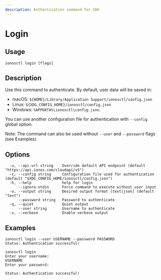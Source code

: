 ```yaml
---
description: Authentication command for SDK
---
```


# Login

## Usage

```text
ionosctl login [flags]
```

## Description

Use this command to authenticate. By default, user data will be saved in:

* macOS: `${HOME}/Library/Application Support/ionosctl/config.json`
* Linux: `${XDG_CONFIG_HOME}/ionosctl/config.json`
* Windows: `%APPDATA%\ionosctl\config.json`.

You can use another configuration file for authentication with `--config` global option.

Note: The command can also be used without `--user` and `--password` flags \(see Examples\).

## Options

```text
  -u, --api-url string    Override default API endpoint (default "https://api.ionos.com/cloudapi/v5")
  -c, --config string     Configuration file used for authentication (default "$XDG_CONFIG_HOME/ionosctl/config.json")
  -h, --help              help for login
      --ignore-stdin      Force command to execute without user input
  -o, --output string     Desired output format [text|json] (default "text")
      --password string   Password to authenticate
  -q, --quiet             Quiet output
      --user string       Username to authenticate
  -v, --verbose           Enable verbose output
```

## Examples

```text
ionosctl login --user USERNAME --password PASSWORD
Status: Authentication successful!

ionosctl login 
Enter your username:
USERNAME
Enter your password:

Status: Authentication successful!
```

